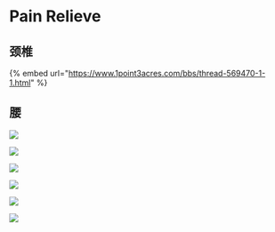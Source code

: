 # Pain Relieve

## 颈椎

{% embed url="https://www.1point3acres.com/bbs/thread-569470-1-1.html" %}

## 腰

![](../../.gitbook/assets/processed.jpeg)

![](../../.gitbook/assets/processed2.jpeg)

![](../../.gitbook/assets/processed3.jpeg)

![](../../.gitbook/assets/processed4.jpeg)

![](../../.gitbook/assets/processed5.jpeg)

![](../../.gitbook/assets/processed6.jpeg)

